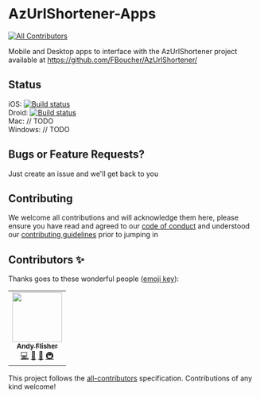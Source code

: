 # AzUrlShortener-Apps
<!-- ALL-CONTRIBUTORS-BADGE:START - Do not remove or modify this section -->
[![All Contributors](https://img.shields.io/badge/all_contributors-1-orange.svg?style=flat-square)](#contributors-)
<!-- ALL-CONTRIBUTORS-BADGE:END -->
Mobile and Desktop apps to interface with the AzUrlShortener project available at https://github.com/FBoucher/AzUrlShortener/

## Status
iOS: [![Build status](https://build.appcenter.ms/v0.1/apps/23951d5c-ad63-41ac-939b-8aec742ad4cf/branches/develop/badge)](https://appcenter.ms)<br/>
Droid: [![Build status](https://build.appcenter.ms/v0.1/apps/767894e1-b6f8-45f6-8fe3-94a478c8394b/branches/develop/badge)](https://appcenter.ms)<br/>
Mac: // TODO<br/>
Windows: // TODO<br/>

## Bugs or Feature Requests?
Just create an issue and we'll get back to you

## Contributing
We welcome all contributions and will acknowledge them here, please ensure you have read and agreed to our [code of conduct](CODE_OF_CONDUCT.md) and understood our [contributing guidelines](CONTRIBUTING.md) prior to jumping in

## Contributors ✨

Thanks goes to these wonderful people ([emoji key](https://allcontributors.org/docs/en/emoji-key)):

<!-- ALL-CONTRIBUTORS-LIST:START - Do not remove or modify this section -->
<!-- prettier-ignore-start -->
<!-- markdownlint-disable -->
<table>
  <tr>
    <td align="center"><a href="http://xyroh.com"><img src="https://avatars3.githubusercontent.com/u/3818800?v=4" width="100px;" alt=""/><br /><sub><b>Andy Flisher</b></sub></a><br /><a href="https://github.com/Xyroh/AzUrlShortener-Apps/commits?author=flish" title="Code">💻</a> <a href="https://github.com/Xyroh/AzUrlShortener-Apps/commits?author=flish" title="Documentation">📖</a> <a href="#projectManagement-flish" title="Project Management">📆</a> <a href="#infra-flish" title="Infrastructure (Hosting, Build-Tools, etc)">🚇</a></td>
  </tr>
</table>

<!-- markdownlint-enable -->
<!-- prettier-ignore-end -->
<!-- ALL-CONTRIBUTORS-LIST:END -->

This project follows the [all-contributors](https://github.com/all-contributors/all-contributors) specification. Contributions of any kind welcome!
